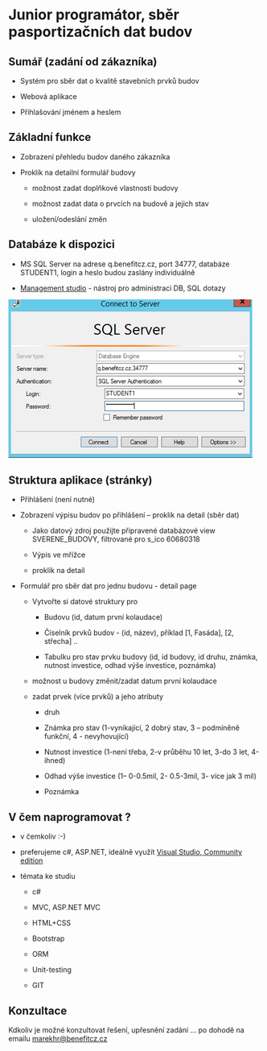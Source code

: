 # Junior programátor, sběr pasportizačních dat budov

## Sumář (zadání od zákazníka)

* Systém pro sběr dat o kvalitě stavebních prvků budov

* Webová aplikace

* Přihlašování jménem a heslem 

## Základní funkce

* Zobrazení přehledu budov daného zákazníka

* Proklik na detailní formulář budovy
  
  * možnost zadat doplňkové vlastnosti budovy
  
  * možnost zadat data o prvcích na budově a jejich stav
  
  * uložení/odeslání změn

## Databáze k dispozici

* MS SQL Server na adrese q.benefitcz.cz, port 34777, databáze STUDENT1, login a heslo budou zaslány individuálně

* [Management studio](https://go.microsoft.com/fwlink/?linkid=849819) - nástroj pro administraci DB, SQL dotazy

![](images\StudentSMSLogin.png)

## Struktura aplikace (stránky)

* Přihlášení (není nutné)

* Zobrazení výpisu budov po přihlášení – proklik na detail (sběr dat)
  
  * Jako datový zdroj použijte připravené databázové view SVERENE_BUDOVY, filtrované pro s_ico 60680318
  
  * Výpis ve mřížce
  
  * proklik na detail

* Formulář pro sběr dat pro jednu budovu - detail page
  
  * Vytvořte si datové struktury pro
    
    * Budovu (id, datum první kolaudace)
    
    * Číselník prvků budov - (id, název), příklad [1, Fasáda], [2, střecha] ..
    
    * Tabulku pro stav prvku budovy (id, id budovy, id druhu, známka, nutnost investice, odhad výše investice, poznámka)
  
  * možnost u budovy změnit/zadat  datum první kolaudace
  
  * zadat prvek (více prvků) a jeho atributy
    
    * druh
    
    * Známka pro stav (1-vynikající,
      2 dobrý stav, 3 – podmíněně funkční, 4 - nevyhovující)
    
    * Nutnost investice (1-není třeba, 2-v průběhu 10 let,
      3-do 3 let, 4-ihned)
    
    * Odhad výše investice (1– 0-0.5mil, 2- 0.5-3mil, 3- více jak 3 mil)
    
    * Poznámka

## V čem naprogramovat ?

* v čemkoliv :-)

* preferujeme c#, ASP.NET, ideálně využít [Visual Studio, Community edition](https://www.visualstudio.com/cs/downloads/?rr=https%3A%2F%2Fwww.google.cz%2F)

* témata ke studiu
  
  * c#
  
  * MVC, ASP.NET MVC
  
  * HTML+CSS
  
  * Bootstrap
  
  * ORM
  
  * Unit-testing
  
  * GIT

## Konzultace

Kdkoliv je možné konzultovat řešení, upřesnění zadání ... po dohodě na emailu [marekhr@benefitcz.cz](mailto:marekhr@benefitcz.cz)
